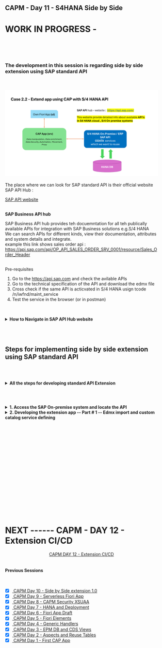 ## CAPM - Day 11 - S4HANA Side by Side

# WORK IN PROGRESS -  

</br>
</br>
</br>

### The development in this session is regarding side by side extension using SAP standard API
</br>
</br>
<img src="./files/SAP_EXT_2.2.png" >

</br>
</br>
The place where we can look for SAP standard API is their official website SAP API Hub : </br>

[SAP API website](https://api.sap.com/) </br></br>


**SAP Business API hub** </br>

SAP Business API hub provides teh docuemntation for all teh publically available APIs for integration with SAP Business solutions e.g.S/4 HANA
</br>We can search APIs for different kinds, view their documentation, attributes and system details and integrate.
</br> example this link shows sales order api : https://api.sap.com/api/OP_API_SALES_ORDER_SRV_0001/resource/Sales_Order_Header </br>
</br>

Pre-requisites</br>

1. Go to the https://api.sap.com and check the avilable APIs
2. Go to the technical specification of the API and download the edmx file
3. Cross check if the same API is acticvated in S/4 HANA usign tcode /n/iwfnd/maint_service
4. Test the service in the browser (or in postman)

</br>
</br>

<details>
<summary> <b> How to Navigate in SAP API Hub website </b> </summary>
</br>
</br>

SAP API business hub is a place for documentaion of the API and details of the entity type and entity sets
</br> and what types of API available in the SAP products ODATA v2, v2, SOAP and release version details 
</br>
</br>
<img src="./files/capmd11-1.png" ></br></br>
<img src="./files/capmd11-2.png" ></br> </br>
<img src="./files/capmd11-3.png" ></br> </br>
<img src="./files/capmd11-4.png" ></br> </br>

[SAP On premise link](https://api.sap.com/products/SAPS4HANA/overview)</br> </br>

<img src="./files/capmd11-5.png" ></br> </br>
<img src="./files/capmd11-6.png" ></br> </br>
<img src="./files/capmd11-7.png" ></br> </br>
<img src="./files/capmd11-8.png" ></br> </br>
<img src="./files/capmd11-9.png" ></br> </br>
<img src="./files/capmd11-10.png" ></br> </br>
<img src="./files/capmd11-11.png" ></br> </br>
<img src="./files/capmd11-12.png" ></br> </br>
<img src="./files/capmd11-13.png" ></br> </br>

</br>
</br>
</details>

<!-- </br> </br> </br> </br> -->

</br> </br> 

## Steps for implementing side by side extension using SAP standard API 

</br> </br> 

<details>
<summary> <b> All the steps for developing standard API Extension </b> </summary>
</br>
</br>

1. Create a new capproject and do **cds init**
2. Run **cds watch** and drag drop the edmx file to the **srv** folder
3. Add a new **CatalogService.cds** and **CatalogService.js**

</br>
</br>
</details>

</br> </br> 

<details>
<summary> <b>1. Access the SAP On-premise system and locate the API  </b> </summary>
</br>
</br>
<img src="./files/capmd11-14.png" ></br> </br>
<img src="./files/capmd11-15.png" ></br> </br>

Get the technical name of the API from the SAP API hub page </br> </br>
<img src="./files/capmd11-12.png" ></br> </br>
<img src="./files/capmd11-13.png" ></br> </br>


<details>
<summary> API search Method - Filter (Search only implemented API) </summary>
</br>
</br>
<img src="./files/capmd11-16.png" ></br> </br>
<img src="./files/capmd11-16a.png" ></br> </br>
<img src="./files/capmd11-16b.png" ></br> </br>
</br>
</br>
</details>

<details>
<summary> API search Method - Add service (Search all available API's for implementation) </summary>
</br>
</br>
<img src="./files/capmd11-17.png" ></br> </br>
<img src="./files/capmd11-17a.png" ></br> </br>
<img src="./files/capmd11-17b.png" ></br> </br>
</br>
</br>
</details>

Now filtering the API based on the business documentation</br> </br>
<img src="./files/capmd11-18.png" ></br> </br>
<img src="./files/capmd11-19.png" ></br> </br>
<img src="./files/capmd11-20.png" ></br> </br>
<img src="./files/capmd11-21.png" ></br> </br>
<img src="./files/capmd11-22.png" ></br> </br>
<img src="./files/capmd11-23.png" ></br> </br>
<img src="./files/capmd11-24a.png" ></br> </br>
<img src="./files/capmd11-24b.png" ></br> </br>
</br>
</br>
</details>

<details>
<summary> <b>2. Developing the extension app -- Part # 1 -- Edmx import and custom catalog service defining</b> </summary>
</br>
</br>
<img src="./files/capmd11-25.png" ></br> </br>
<img src="./files/capmd11-26.png" ></br> </br>
<img src="./files/capmd11-27.png" ></br> </br>
<img src="./files/capmd11-28.png" ></br> </br>
<img src="./files/capmd11-29a.png" ></br> </br>
<img src="./files/capmd11-30.png" ></br> </br>
<img src="./files/capmd11-30a.png" ></br> </br>
<img src="./files/capmd11-31.png" ></br> </br>
<img src="./files/capmd11-32.png" ></br> </br>
<img src="./files/capmd11-33.png" ></br> </br>

<img src="./files/capmd11-34.png" ></br> </br>
<img src="./files/capmd11-35.png" ></br> </br>
<img src="./files/capmd11-36.png" ></br> </br>
<img src="./files/capmd11-37.png" ></br> </br>
<img src="./files/capmd11-38.png" ></br> </br>
<img src="./files/capmd11-39.png" ></br> </br>
<img src="./files/capmd11-40.png" ></br> </br>
<img src="./files/capmd11-41.png" ></br> </br>
<img src="./files/capmd11-42.png" ></br> </br>
<img src="./files/capmd11-43.png" ></br> </br>
<img src="./files/capmd11-44.png" ></br> </br>
<img src="./files/capmd11-45.png" ></br> </br>
<img src="./files/capmd11-46.png" ></br> </br>
<img src="./files/capmd11-47.png" ></br> </br>
<img src="./files/capmd11-48.png" ></br> </br>
<img src="./files/capmd11-49.png" ></br> </br>
<img src="./files/capmd11-50.png" ></br> </br>
<img src="./files/capmd11-51.png" ></br> </br>
<img src="./files/capmd11-52.png" ></br> </br>
<img src="./files/capmd11-53.png" ></br> </br>
<img src="./files/capmd11-54.png" ></br> </br>
<img src="./files/capmd11-55.png" ></br> </br>
<img src="./files/capmd11-56.png" ></br> </br>
<img src="./files/capmd11-57.png" ></br> </br>
<img src="./files/capmd11-58.png" ></br> </br>
<img src="./files/capmd11-59.png" ></br> </br>
<img src="./files/capmd11-60.png" ></br> </br>
<img src="./files/capmd11-61.png" ></br> </br>
<img src="./files/capmd11-62.png" ></br> </br>
<img src="./files/capmd11-63.png" ></br> </br>
<img src="./files/capmd11-64.png" ></br> </br>
<img src="./files/capmd11-65.png" ></br> </br>
<img src="./files/capmd11-66.png" ></br> </br>
<img src="./files/capmd11-67.png" ></br> </br>
<img src="./files/capmd11-68.png" ></br> </br>
<img src="./files/capmd11-69.png" ></br> </br>
<img src="./files/capmd11-70.png" ></br> </br>
<img src="./files/capmd11-71.png" ></br> </br>
<img src="./files/capmd11-72.png" ></br> </br>
<img src="./files/capmd11-73.png" ></br> </br>
<img src="./files/capmd11-74.png" ></br> </br>
<img src="./files/capmd11-75.png" ></br> </br>
<img src="./files/capmd11-76.png" ></br> </br>
<img src="./files/capmd11-77.png" ></br> </br>
<img src="./files/capmd11-78.png" ></br> </br>
<img src="./files/capmd11-79.png" ></br> </br>
<img src="./files/capmd11-80.png" ></br> </br>
<img src="./files/capmd11-81.png" ></br> </br>
<img src="./files/capmd11-82.png" ></br> </br>
<img src="./files/capmd11-83.png" ></br> </br>
<img src="./files/capmd11-84.png" ></br> </br>
<img src="./files/capmd11-85.png" ></br> </br>
<img src="./files/capmd11-86.png" ></br> </br>
<img src="./files/capmd11-87.png" ></br> </br>
<img src="./files/capmd11-88.png" ></br> </br>
<img src="./files/capmd11-89.png" ></br> </br>
<img src="./files/capmd11-90.png" ></br> </br>
<img src="./files/capmd11-91.png" ></br> </br>
<img src="./files/capmd11-92.png" ></br> </br>
<img src="./files/capmd11-93.png" ></br> </br>
<img src="./files/capmd11-94.png" ></br> </br>
<img src="./files/capmd11-95.png" ></br> </br>
<img src="./files/capmd11-96.png" ></br> </br>
<img src="./files/capmd11-97.png" ></br> </br>
<img src="./files/capmd11-98.png" ></br> </br>
<img src="./files/capmd11-99.png" ></br> </br>
<img src="./files/capmd11-100.png" ></br> </br>

</br>
</br>
</details>

<!-- 

<details>
<summary> <b> ALL CODE CHANGES - TODAY SESSION </b> </summary>
</br>
</br>
</br>
</br>
</br>
</br>
</details>





<img src="./files/capmd11-101.png" ></br> </br>
<img src="./files/capmd11-102.png" ></br> </br>
<img src="./files/capmd11-103.png" ></br> </br>
<img src="./files/capmd11-104.png" ></br> </br>
<img src="./files/capmd11-105.png" ></br> </br>
<img src="./files/capmd11-106.png" ></br> </br>
<img src="./files/capmd11-107.png" ></br> </br>
<img src="./files/capmd11-108.png" ></br> </br>
<img src="./files/capmd11-109.png" ></br> </br>
<img src="./files/capmd11-110.png" ></br> </br>
<img src="./files/capmd11-111.png" ></br> </br>
<img src="./files/capmd11-112.png" ></br> </br>
<img src="./files/capmd11-113.png" ></br> </br>
<img src="./files/capmd11-114.png" ></br> </br>
<img src="./files/capmd11-115.png" ></br> </br>
<img src="./files/capmd11-116.png" ></br> </br>
<img src="./files/capmd11-117.png" ></br> </br>
<img src="./files/capmd11-118.png" ></br> </br>
<img src="./files/capmd11-119.png" ></br> </br>
<img src="./files/capmd11-120.png" ></br> </br>
<img src="./files/capmd11-121.png" ></br> </br>
<img src="./files/capmd11-122.png" ></br> </br>
<img src="./files/capmd11-123.png" ></br> </br>
<img src="./files/capmd11-124.png" ></br> </br>
<img src="./files/capmd11-125.png" ></br> </br>
<img src="./files/capmd11-126.png" ></br> </br>
<img src="./files/capmd11-127.png" ></br> </br>
<img src="./files/capmd11-128.png" ></br> </br>
<img src="./files/capmd11-129.png" ></br> </br>
<img src="./files/capmd11-130.png" ></br> </br>
<img src="./files/capmd11-131.png" ></br> </br>
<img src="./files/capmd11-132.png" ></br> </br>
<img src="./files/capmd11-133.png" ></br> </br>
<img src="./files/capmd11-134.png" ></br> </br>
<img src="./files/capmd11-135.png" ></br> </br>
<img src="./files/capmd11-136.png" ></br> </br>
<img src="./files/capmd11-137.png" ></br> </br>
<img src="./files/capmd11-138.png" ></br> </br>
<img src="./files/capmd11-139.png" ></br> </br>
<img src="./files/capmd11-140.png" ></br> </br>
<img src="./files/capmd11-141.png" ></br> </br>
<img src="./files/capmd11-142.png" ></br> </br>
<img src="./files/capmd11-143.png" ></br> </br>
<img src="./files/capmd11-144.png" ></br> </br>
<img src="./files/capmd11-145.png" ></br> </br>
<img src="./files/capmd11-146.png" ></br> </br>
<img src="./files/capmd11-147.png" ></br> </br>
<img src="./files/capmd11-148.png" ></br> </br>
<img src="./files/capmd11-149.png" ></br> </br>
<img src="./files/capmd11-150.png" ></br> </br>
<img src="./files/capmd11-151.png" ></br> </br>
<img src="./files/capmd11-152.png" ></br> </br>
<img src="./files/capmd11-153.png" ></br> </br>
<img src="./files/capmd11-154.png" ></br> </br>
<img src="./files/capmd11-155.png" ></br> </br>
<img src="./files/capmd11-156.png" ></br> </br>
<img src="./files/capmd11-157.png" ></br> </br>
<img src="./files/capmd11-158.png" ></br> </br>
<img src="./files/capmd11-159.png" ></br> </br>
<img src="./files/capmd11-160.png" ></br> </br>
<img src="./files/capmd11-161.png" ></br> </br>
<img src="./files/capmd11-162.png" ></br> </br>
<img src="./files/capmd11-163.png" ></br> </br>
<img src="./files/capmd11-164.png" ></br> </br>
<img src="./files/capmd11-165.png" ></br> </br>
<img src="./files/capmd11-166.png" ></br> </br>
<img src="./files/capmd11-167.png" ></br> </br>
<img src="./files/capmd11-168.png" ></br> </br>
<img src="./files/capmd11-169.png" ></br> </br>
<img src="./files/capmd11-170.png" ></br> </br>
<img src="./files/capmd11-171.png" ></br> </br>
<img src="./files/capmd11-172.png" ></br> </br>
<img src="./files/capmd11-173.png" ></br> </br>
<img src="./files/capmd11-174.png" ></br> </br>
<img src="./files/capmd11-175.png" ></br> </br>
<img src="./files/capmd11-176.png" ></br> </br>
<img src="./files/capmd11-177.png" ></br> </br>
<img src="./files/capmd11-178.png" ></br> </br>
<img src="./files/capmd11-179.png" ></br> </br>
<img src="./files/capmd11-180.png" ></br> </br>
<img src="./files/capmd11-181.png" ></br> </br>
<img src="./files/capmd11-182.png" ></br> </br>
<img src="./files/capmd11-183.png" ></br> </br>
<img src="./files/capmd11-184.png" ></br> </br>
<img src="./files/capmd11-185.png" ></br> </br>
<img src="./files/capmd11-186.png" ></br> </br>
<img src="./files/capmd11-187.png" ></br> </br>
<img src="./files/capmd11-188.png" ></br> </br>
<img src="./files/capmd11-189.png" ></br> </br>
<img src="./files/capmd11-190.png" ></br> </br>
<img src="./files/capmd11-191.png" ></br> </br>
<img src="./files/capmd11-192.png" ></br> </br>
<img src="./files/capmd11-193.png" ></br> </br>
<img src="./files/capmd11-194.png" ></br> </br>
<img src="./files/capmd11-195.png" ></br> </br>
<img src="./files/capmd11-196.png" ></br> </br>
<img src="./files/capmd11-197.png" ></br> </br>
<img src="./files/capmd11-198.png" ></br> </br>
<img src="./files/capmd11-199.png" ></br> </br>
<img src="./files/capmd11-200.png" ></br> </br> -->






<!--

</br>
</br>

``` cds 
	


``` 

</br>
</br>
<img src="./files/capmd11-1.png" >
</br>
</br>

## MyService.js 
</br>
</br>

```js



```
</br>
<img src="./files/capmd11-2.png" >
</br>
</br>



<details>
<summary> <b> ALL CODE CHANGES - TODAY SESSION </b> </summary>
</br>
</br>

</br>
</br>

</br>
</br>
</details>


-->

</br>
</br>
</br>
</br>
</br>
</br>
</br>
</br>
</br>
</br>


</br>
</br>
</br>
</br>
</br>
</br>
</br>
</br>

# NEXT ------ CAPM - DAY 12 - Extension CI/CD

<p align="center"> 
<a href="https://github.com/Octavius-Dante/Tetra_Proxima/tree/main/CAPM-DAY-12"> CAPM DAY 12 - Extension CI/CD</a> 
	
</br>
</br>

#### Previous Sessions
</br>
<!--
- [x] <a href="https://github.com/Octavius-Dante/Tetra_Proxima/tree/main/CAPM-DAY-12"> CAPM Day 12 - Extension CI CD</a>
- [x] <a href="https://github.com/Octavius-Dante/Tetra_Proxima/tree/main/CAPM-DAY-11"> CAPM Day 11 - Side by Side extension 2.0</a>
-->


- [x] <a href="https://github.com/Octavius-Dante/Tetra_Proxima/tree/main/CAPM-DAY-10"> CAPM Day 10 - Side by Side extension 1.0</a>
- [x] <a href="https://github.com/Octavius-Dante/Tetra_Proxima/tree/main/CAPM-DAY-9"> CAPM Day 9 - Serverless Fiori App</a>
- [x] <a href="https://github.com/Octavius-Dante/Tetra_Proxima/tree/main/CAPM-DAY-8"> CAPM Day 8 - CAPM Security XSUAA</a>
- [x] <a href="https://github.com/Octavius-Dante/Tetra_Proxima/tree/main/CAPM-DAY-7"> CAPM Day 7 - HANA and Deployment</a>
- [x] <a href="https://github.com/Octavius-Dante/Tetra_Proxima/tree/main/CAPM-DAY-6"> CAPM Day 6 - Fiori App Draft</a>
- [x] <a href="https://github.com/Octavius-Dante/Tetra_Proxima/tree/main/CAPM-DAY-5"> CAPM Day 5 - Fiori Elements</a>
- [x] <a href="https://github.com/Octavius-Dante/Tetra_Proxima/tree/main/CAPM-DAY-4"> CAPM Day 4 - Generic Handlers</a>
- [x] <a href="https://github.com/Octavius-Dante/Tetra_Proxima/tree/main/CAPM-DAY-3"> CAPM Day 3 - EPM DB and CDS Views</a>
- [x] <a href="https://github.com/Octavius-Dante/Tetra_Proxima/tree/main/CAPM-DAY-2"> CAPM Day 2 - Aspects and Reuse Tables</a>
- [x] <a href="https://github.com/Octavius-Dante/Tetra_Proxima/tree/main/CAPM-DAY-1"> CAPM Day 1 - First CAP App </a>

</br>
</br>

</p>
